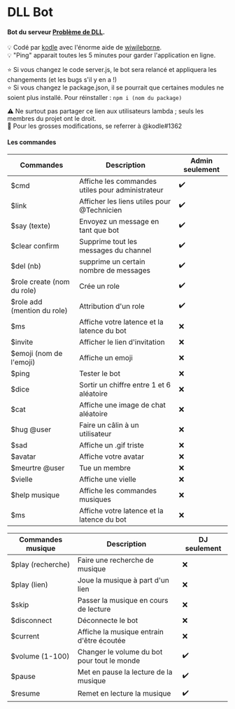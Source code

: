 # DLL Bot
#### Bot du serveur [Problème de DLL](https://discord.gg/JTTbgf9).

💡 Codé par [kodle](https://github.com/kodle) avec l'énorme aide de [wiwileborne](https://github.com/wiwileborne). <br />
💡 "Ping" apparait toutes les 5 minutes pour garder l'application en ligne. <br /> 

⭐ Si vous changez le code server.js, le bot sera relancé et appliquera les changements (et les bugs s'il y en a !) <br />
⭐ Si vous changez le package.json, il se pourrait que certaines modules ne soient plus installé. Pour réinstaller : `npm i (nom du package)`

⚠️ Ne surtout pas partager ce lien aux utilisateurs lambda ; seuls les membres du projet ont le droit. <br />
🛑 Pour les grosses modifications, se referrer à @kodle#1362

#### Les commandes

| Commandes | Description | Admin seulement |
|------------|--------------------------------------------------|-----------------|
| $cmd | Affiche les commandes utiles pour administrateur | ✔️ |
| $link | Afficher les liens utiles pour @Technicien | ✔️ |
| $say (texte) | Envoyez un message en tant que bot | ✔️ |
| $clear confirm | Supprime tout les messages du channel | ✔️ |
| $del (nb) | supprime un certain nombre de messages | ✔️ |
| $role create (nom du role)| Crée un role | ✔️ |
| $role add (mention du role)| Attribution d'un role | ✔️ |
| $ms | Affiche votre latence et la latence du bot | ❌ |
| $invite | Afficher le lien d'invitation | ❌ |
| $emoji (nom de l'emoji) | Affiche un emoji | ❌ |
| $ping | Tester le bot | ❌ |
| $dice | Sortir un chiffre entre 1 et 6 aléatoire | ❌ |
| $cat | Affiche une image de chat aléatoire | ❌ |
| $hug @user | Faire un câlin à un utilisateur | ❌ |
| $sad | Affiche un .gif triste | ❌ |
| $avatar | Affiche votre avatar | ❌ |
| $meurtre @user | Tue un membre | ❌ |
| $vielle | Affiche une vielle | ❌ |
| $help musique | Affiche les commandes musiques | ❌ |
| $ms | Affiche votre latence et la latence du bot | ❌ |


| Commandes musique | Description | DJ seulement |
|------------|--------------------------------------------------|-----------------|
| $play (recherche) | Faire une recherche de musique | ❌ |
| $play (lien) | Joue la musique à part d'un lien | ❌ |
| $skip | Passer la musique en cours de lecture | ❌ |
| $disconnect | Déconnecte le bot| ❌ |
| $current | Affiche la musique entrain d'être écoutée | ❌ |
| $volume (1-100) | Changer le volume du bot pour tout le monde | ✔️ |
| $pause | Met en pause la lecture de la musique | ✔️ |
| $resume | Remet en lecture la musique | ✔️ |


